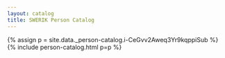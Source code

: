 ```yaml
---
layout: catalog
title: SWERIK Person Catalog
---
```

{% assign p = site.data._person-catalog.i-CeGvv2Aweq3Yr9kqppiSub %}
{% include person-catalog.html p=p %}

